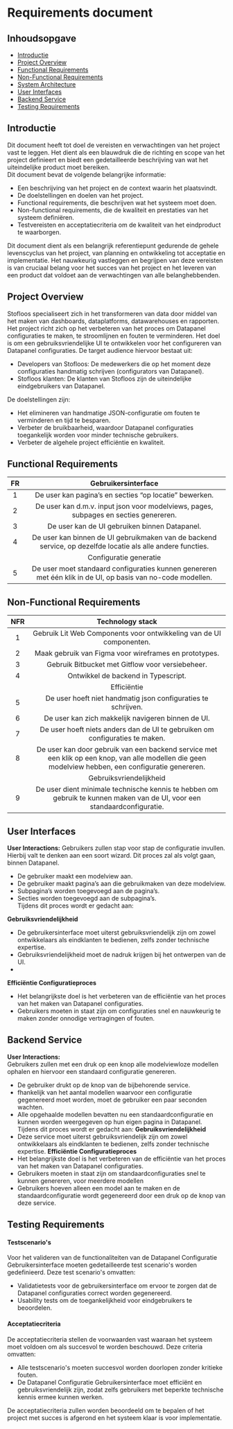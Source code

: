 # Requirements document

## Inhoudsopgave
- [Introductie](#introductie)	
- [Project Overview](#project-overview)
- [Functional Requirements](#functional-requirements)
- [Non-Functional Requirements](#non-functional-requirements)
- [System Architecture](#system-architecture)
- [User Interfaces](#user-interfaces)
- [Backend Service](#backend-service)
- [Testing Requirements](#testing-requirements)


## Introductie
Dit document heeft tot doel de vereisten en verwachtingen van het project vast te leggen. Het dient als een blauwdruk die de richting en scope van het project definieert en biedt een gedetailleerde beschrijving 
van wat het uiteindelijke product moet bereiken.   
Dit document bevat de volgende belangrijke informatie:  
- Een beschrijving van het project en de context waarin het plaatsvindt.
- De doelstellingen en doelen van het project.
- Functional requirements, die beschrijven wat het systeem moet doen.
- Non-functional requirements, die de kwaliteit en prestaties van het systeem definiëren.
- Testvereisten en acceptatiecriteria om de kwaliteit van het eindproduct te waarborgen.

Dit document dient als een belangrijk referentiepunt gedurende de gehele levenscyclus van het project, van planning en ontwikkeling tot acceptatie en implementatie. Het nauwkeurig vastleggen en begrijpen van deze
vereisten is van cruciaal belang voor het succes van het project en het leveren van een product dat voldoet aan de verwachtingen van alle belanghebbenden.
 
## Project Overview
Stofloos specialiseert zich in het transformeren van data door middel van het maken van dashboards, dataplatforms, datawarehouses en rapporten. Het project richt zich op het verbeteren van het proces om Datapanel configuraties te maken, te stroomlijnen en fouten te verminderen. Het doel is om een gebruiksvriendelijke UI te ontwikkelen voor het configureren van Datapanel configuraties.
De target audience hiervoor bestaat uit:  
- Developers van Stofloos: De medewerkers die op het moment deze configuraties handmatig schrijven (configurators van Datapanel).
- Stofloos klanten: De klanten van Stofloos zijn de uiteindelijke eindgebruikers van Datapanel.

De doelstellingen zijn:
- Het elimineren van handmatige JSON-configuratie om fouten te verminderen en tijd te besparen.
- Verbeter de bruikbaarheid, waardoor Datapanel configuraties toegankelijk worden voor minder technische gebruikers.
- Verbeter de algehele project efficiëntie en kwaliteit. 

## Functional Requirements

|FR|Gebruikersinterface|
|:-:|:----------------:|
|1|De user kan pagina’s en secties “op locatie” bewerken.|
|2|De user kan d.m.v. input json voor modelviews, pages, subpages en secties genereren.|
|3|De user kan de UI gebruiken binnen Datapanel.|
|4|De user kan binnen de UI gebruikmaken van de backend service, op dezelfde locatie als alle andere functies.|
||Configuratie generatie|
|5|De user moet standaard configuraties kunnen genereren met één klik in de UI, op basis van no-code modellen.|

## Non-Functional Requirements
|NFR|Technology stack|
|:-:|:--------------:|
|1|Gebruik Lit Web Components voor ontwikkeling van de UI componenten.|
|2|Maak gebruik van Figma voor wireframes en prototypes.|
|3|Gebruik Bitbucket met Gitflow voor versiebeheer.|
|4|Ontwikkel de backend in Typescript.|
||Efficiëntie|
|5|De user hoeft niet handmatig json configuraties te schrijven.|
|6|De user kan zich makkelijk navigeren binnen de UI.|
|7|De user hoeft niets anders dan de UI te gebruiken om configuraties te maken.|
|8|De user kan door gebruik van een backend service met een klik op een knop, van alle modellen die geen modelview hebben, een configuratie genereren.|
||Gebruiksvriendelijkheid|
|9|De user dient minimale technische kennis te hebben om gebruik te kunnen maken van de UI, voor een standaardconfiguratie.|

## User Interfaces
__User Interactions:__ 
Gebruikers zullen stap voor stap de configuratie invullen. Hierbij valt te denken aan een soort wizard. Dit proces zal als volgt gaan, binnen Datapanel.  
- De gebruiker maakt een modelview aan. 
- De gebruiker maakt pagina’s aan die gebruikmaken van deze modelview.
- Subpagina’s worden toegevoegd aan de pagina’s.
- Secties worden toegevoegd aan de subpagina’s.  
Tijdens dit proces wordt er gedacht aan:

__Gebruiksvriendelijkheid__  
- De gebruikersinterface moet uiterst gebruiksvriendelijk zijn om zowel ontwikkelaars als eindklanten te bedienen, zelfs zonder technische expertise.
- Gebruiksvriendelijkheid moet de nadruk krijgen bij het ontwerpen van de UI.
- 
__Efficiëntie Configuratieproces__
- Het belangrijkste doel is het verbeteren van de efficiëntie van het proces van het maken van Datapanel configuraties.
- Gebruikers moeten in staat zijn om configuraties snel en nauwkeurig te maken zonder onnodige vertragingen of fouten.

## Backend Service
__User Interactions:__  
Gebruikers zullen met een druk op een knop alle modelviewloze modellen ophalen en hiervoor een standaard configuratie genereren.
- De gebruiker drukt op de knop van de bijbehorende service. 
- fhankelijk van het aantal modellen waarvoor een configuratie gegenereerd moet worden, moet de gebruiker een paar seconden wachten.
- Alle opgehaalde modellen bevatten nu een standaardconfiguratie en kunnen worden weergegeven op hun eigen pagina in Datapanel.  
Tijdens dit proces wordt er gedacht aan:
__Gebruiksvriendelijkheid__
- Deze service moet uiterst gebruiksvriendelijk zijn om zowel ontwikkelaars als eindklanten te bedienen, zelfs zonder technische expertise.
__Efficiëntie Configuratieproces__
- Het belangrijkste doel is het verbeteren van de efficiëntie van het proces van het maken van Datapanel configuraties.
- Gebruikers moeten in staat zijn om standaardconfiguraties snel te kunnen genereren, voor meerdere modellen
- Gebruikers hoeven alleen een model aan te maken en de standaardconfiguratie wordt gegenereerd door een druk op de knop van deze service.


## Testing Requirements
#### Testscenario's
Voor het valideren van de functionaliteiten van de Datapanel Configuratie Gebruikersinterface moeten gedetailleerde test scenario's worden gedefinieerd. Deze test scenario's omvatten:  
- Validatietests voor de gebruikersinterface om ervoor te zorgen dat de Datapanel configuraties correct worden gegenereerd.
- Usability tests om de toegankelijkheid voor eindgebruikers te beoordelen.
#### Acceptatiecriteria
De acceptatiecriteria stellen de voorwaarden vast waaraan het systeem moet voldoen om als succesvol te worden beschouwd. Deze criteria omvatten:  
- Alle testscenario's moeten succesvol worden doorlopen zonder kritieke fouten.
- De Datapanel Configuratie Gebruikersinterface moet efficiënt en gebruiksvriendelijk zijn, zodat zelfs gebruikers met beperkte technische kennis ermee kunnen werken.

De acceptatiecriteria zullen worden beoordeeld om te bepalen of het project met succes is afgerond en het systeem klaar is voor implementatie.


